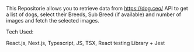 This Repositorie allows you to retrieve data from https://dog.ceo/ API to get a list of dogs, select their Breeds, Sub Breed (if available) and number of images and fetch the selected images. 


Tech Used:

React.js,
Next.js,
Typescript,
JS,
TSX,
React testing Library + Jest
